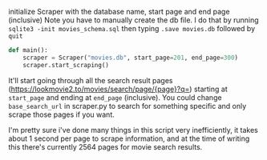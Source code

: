 initialize Scraper with the database name, start page and end page (inclusive)
Note you have to manually create the db file. I do that by running `sqlite3 -init movies_schema.sql` then typing 
`.save movies.db` followed by `quit`
```python
def main():
    scraper = Scraper("movies.db", start_page=201, end_page=300)
    scraper.start_scraping()
```
It'll start going through all the search result pages (https://lookmovie2.to/movies/search/page/{page}?q=) starting at 
`start_page` and ending at `end_page` (inclusive). You could change `base_search_url` in scraper.py to search for 
something specific and only scrape those pages if you want.

I'm pretty sure i've done many things in this script very inefficiently, it takes about 1 second per page to scrape 
information, and at the time of writing this there's currently 2564 pages for movie search results.